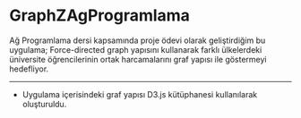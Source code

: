 # GraphZAgProgramlama
Ağ Programlama dersi kapsamında proje ödevi olarak geliştirdiğim bu uygulama;
Force-directed graph yapısını kullanarak farklı ülkelerdeki üniversite öğrencilerinin ortak harcamalarını graf yapısı ile göstermeyi hedefliyor.
______________________________________________________________________________
- Uygulama içerisindeki graf yapısı D3.js kütüphanesi kullanılarak oluşturuldu.

